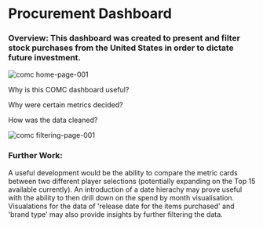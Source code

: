 # Procurement Dashboard
### Overview: This dashboard was created to present and filter stock purchases from the United States in order to dictate future investment.

![comc home-page-001](https://user-images.githubusercontent.com/99413257/157269608-462a5676-7aea-41f5-931e-a801aec0ec1a.jpg)

Why is this COMC dashboard useful?

Why were certain metrics decided?

How was the data cleaned?

![comc filtering-page-001](https://user-images.githubusercontent.com/99413257/157269295-779d2dbe-17e2-42c1-9fdf-1a3abf311814.jpg)


### Further Work:
A useful development would be the ability to compare the metric cards between two different player selections (potentially expanding on the Top 15 available currently).
An introduction of a date hierachy may prove useful with the ability to then drill down on the spend by month visualisation. 
Visualations for the data of 'release date for the items purchased' and 'brand type' may also provide insights by further filtering the data. 
